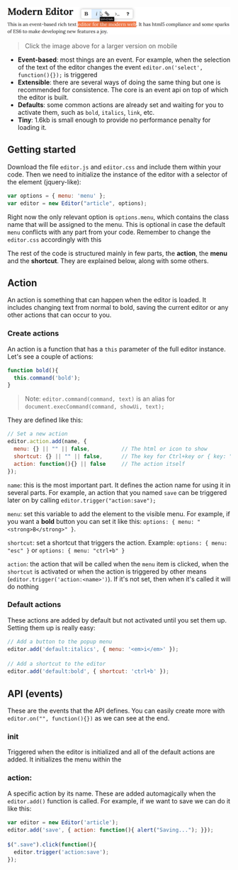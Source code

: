 ![Modern Editor](https://raw.githubusercontent.com/franciscop/modern-editor/master/screenshot.png)

> Click the image above for a larger version on mobile

- **Event-based**: most things are an event. For example, when the selection of the text of the editor changes the event `editor.on('select', function(){});` is triggered
- **Extensible**: there are several ways of doing the same thing but one is recommended for consistence. The core is an event api on top of which the editor is built.
- **Defaults**: some common actions are already set and waiting for you to activate them, such as `bold`, `italics`, `link`, etc.
- **Tiny**: 1.6kb is small enough to provide no performance penalty for loading it.


## Getting started

Download the file `editor.js` and `editor.css` and include them within your code. Then we need to initialize the instance of the editor with a selector of the element (jquery-like):

```js
var options = { menu: 'menu' };
var editor = new Editor("article", options);
```

Right now the only relevant option is `options.menu`, which contains the class name that will be assigned to the menu. This is optional in case the default `menu` conflicts with any part from your code. Remember to change the `editor.css` accordingly with this

The rest of the code is structured mainly in few parts, the **action**, the **menu** and the **shortcut**. They are explained below, along with some others.



## Action

An action is something that can happen when the editor is loaded. It includes changing text from normal to bold, saving the current editor or any other actions that can occur to you.

### Create actions

An action is a function that has a `this` parameter of the full editor instance. Let's see a couple of actions:

```js
function bold(){
  this.command('bold');
}
```

> Note: `editor.command(command, text)` is an alias for `document.execCommand(command, showUi, text);`



They are defined like this:

```js
// Set a new action
editor.action.add(name, {
  menu: {} || "" || false,          // The html or icon to show
  shortcut: {} || "" || false,      // The key for Ctrl+key or { key: "esc" }
  action: function(){} || false     // The action itself
});
```

`name`: this is the most important part. It defines the action name for using it in several parts. For example, an action that you named `save` can be triggered later on by calling `editor.trigger("action:save");`

`menu`: set this variable to add the element to the visible menu. For example, if you want a **bold** button you can set it like this: `options: { menu: "<strong>B</strong>" }`.

`shortcut`: set a shortcut that triggers the action. Example: `options: { menu: "esc" }` or `options: { menu: "ctrl+b" }`

`action`: the action that will be called when the `menu` item is clicked, when the `shortcut` is activated or when the action is triggered by other means (`editor.trigger('action:<name>')`). If it's not set, then when it's called it will do nothing


### Default actions

These actions are added by default but not activated until you set them up. Setting them up is really easy:

```js
// Add a button to the popup menu
editor.add('default:italics', { menu: '<em>i</em>' });

// Add a shortcut to the editor
editor.add('default:bold', { shortcut: 'ctrl+b' });
```



## API (events)

These are the events that the API defines. You can easily create more with `editor.on("", function(){})` as we can see at the end.



### init

Triggered when the editor is initialized and all of the default actions are added. It initializes the menu within the <body>


### action:<name>

A specific action by its name. These are added automagically when the `editor.add()` function is called. For example, if we want to save we can do it like this:

```js
var editor = new Editor('article');
editor.add('save', { action: function(){ alert("Saving..."); }});

$(".save").click(function(){
  editor.trigger('action:save');
});
```



